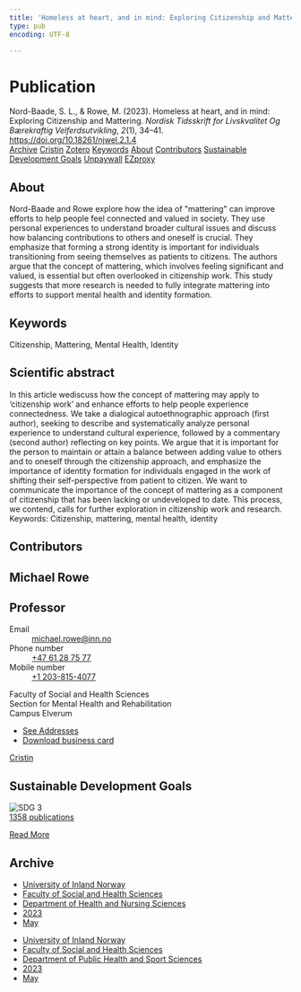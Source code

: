 ```yaml
---
title: 'Homeless at heart, and in mind: Exploring Citizenship and Mattering'
type: pub
encoding: UTF-8

---
```

<h1>Publication</h1>
<article id="csl-bib-container-4NLFKZ2K" class="csl-bib-container">
  <div class="csl-bib-body"> <div class="csl-entry">Nord-Baade, S. L., &#38; Rowe, M. (2023). Homeless at heart, and in mind: Exploring Citizenship and Mattering. <i>Nordisk Tidsskrift for Livskvalitet Og Bærekraftig Velferdsutvikling</i>, <i>2</i>(1), 34–41. <a href="https://doi.org/10.18261/njwel.2.1.4">https://doi.org/10.18261/njwel.2.1.4</a></div> </div>
  <div class="csl-bib-buttons">
    <a href="#taxonomy-article-4NLFKZ2K" alt="archive" class="csl-bib-button">Archive</a>
    <a href="https://app.cristin.no/results/show.jsf?id=2145725" alt="Cristin" class="csl-bib-button">Cristin</a>
    <a href="http://zotero.org/groups/5881554/items/4NLFKZ2K" alt="Zotero" class="csl-bib-button">Zotero</a>
    <a href="#keywords-article-4NLFKZ2K" alt="keywords" class="csl-bib-button">Keywords</a>
    <a href="#about-article-4NLFKZ2K" alt="about_pub" class="csl-bib-button">About</a>
    <a href="#contributors-article-4NLFKZ2K" alt="contributors" class="csl-bib-button">Contributors</a>
    <a href="#sdg-article-4NLFKZ2K" alt="sdg" class="csl-bib-button">Sustainable Development Goals</a>
    <a href="https://brage.inn.no/inn-xmlui/bitstream/11250/3118551/1/2145725%2bNord-Baade.pdf" alt="Unpaywall" class="csl-bib-button">Unpaywall</a>
    <a href="https://brage.inn.no/inn-xmlui/bitstream/11250/3118551/1/2145725%2bNord-Baade.pdf" alt="EZproxy" class="csl-bib-button">EZproxy</a>
  </div>
  <div id="csl-bib-meta-container-4NLFKZ2K"></div>
</article>
<div id="csl-bib-meta-4NLFKZ2K" class="csl-bib-meta">
  <article id="about-article-4NLFKZ2K" class="about_pub-article">
    <h1>About</h1>
    Nord-Baade and Rowe explore how the idea of "mattering" can improve efforts to help people feel connected and valued in society. They use personal experiences to understand broader cultural issues and discuss how balancing contributions to others and oneself is crucial. They emphasize that forming a strong identity is important for individuals transitioning from seeing themselves as patients to citizens. The authors argue that the concept of mattering, which involves feeling significant and valued, is essential but often overlooked in citizenship work. This study suggests that more research is needed to fully integrate mattering into efforts to support mental health and identity formation.
  </article>
  <article id="keywords-article-4NLFKZ2K" class="keywords-article">
    <h1>Keywords</h1>
    Citizenship, Mattering, Mental Health, Identity
  </article>
  <article id="abstract-article-4NLFKZ2K" class="abstract-article">
    <h1>Scientific abstract</h1>
    In this article wediscuss how the concept of mattering may apply to ‘citizenship work’ and enhance efforts to help people experience connectedness. We take a dialogical autoethnographic approach (first author), seeking to describe and systematically analyze personal experience to understand cultural experience, followed by a commentary (second author) reflecting on key points. We argue that it is important for the person to maintain or attain a balance between adding value to others and to oneself through the citizenship approach, and emphasize the importance of identity formation for individuals engaged in the work of shifting their self-perspective from patient to citizen. We want to communicate the importance of the concept of mattering as a component of citizenship that has been lacking or undeveloped to date. This process, we contend, calls for further exploration in citizenship work and research. 
Keywords: Citizenship, mattering, mental health, identity
  </article>
  <article id="contributors-article-4NLFKZ2K" class="contributors-article">
    <h1>Contributors</h1>
    <div class="personas"> <div class="vrtx-hinn-person-card"> <div class="photo"> <i class="lar la-user-circle missing-person"></i> </div> <div class="info"> <hgroup><h1>Michael Rowe</h1> <h2>Professor</h2> </hgroup><dl> <dt>Email</dt> <dd> <a href="mailto:michael.rowe@inn.no">michael.rowe@inn.no</a> </dd> <dt>Phone number</dt> <dd><a href="tel:+4761287577"> +47 61 28 75 77 </a></dd> <dt>Mobile number</dt> <dd><a href="tel:+12038154077"> +1 203-815-4077 </a></dd> </dl> <p> Faculty of Social and Health Sciences<br> Section for Mental Health and Rehabilitation<br> Campus Elverum </p> <ul class="vrtx-hinn-links"> <li><a href="https://www.inn.no/english/find-an-employee/michael-rowe.html#vrtx-hinn-addresses">See Addresses</a></li> <li><a href="https://www.inn.no/english/find-an-employee/michael-rowe.html?vrtx=vcf">Download business card</a></li> </ul> </div> </div> <a href="https://app.cristin.no/persons/show.jsf?id=1633679" alt="Cristin URL" class="personas-cristin">Cristin</a> </div>
  </article>
  <article id="sdg-article-4NLFKZ2K" class="sdg-article">
    <h1>Sustainable Development Goals</h1>
    <div class="sdg-container"><div id="sdg3" class="sdg">
        <img src="{{< params subfolder >}}images/sdg/sdg03_en.png" class="image" alt="SDG 3">
        <div class="sdg-overlay">
          <a href="/en/archive/?key=?sdg=3#archive" class="sdg-publication-count"><span>1358</span> publications</a>
          <p><a href="https://sdgs.un.org/goals/goal3" class="sdg-read-more">Read More</a></p>
        </div>
      </div></div>
  </article>
  <article id="taxonomy-article-4NLFKZ2K" class="taxonomy-article">
    <h1>Archive</h1>
    <ul>
      <li>
        <a href="/en/archive/?key=3DCRN523">University of Inland Norway</a>
      </li>
      <li>
        <a href="/en/archive/?key=IDKFS3MX">Faculty of Social and Health Sciences</a>
      </li>
      <li>
        <a href="/en/archive/?key=GTV4ECMZ">Department of Health and Nursing Sciences</a>
      </li>
      <li>
        <a href="/en/archive/?key=RX9SDGSP">2023</a>
      </li>
      <li>
        <a href="/en/archive/?key=W2MXEMME">May</a>
      </li>
    </ul>
    <ul>
      <li>
        <a href="/en/archive/?key=3DCRN523">University of Inland Norway</a>
      </li>
      <li>
        <a href="/en/archive/?key=IDKFS3MX">Faculty of Social and Health Sciences</a>
      </li>
      <li>
        <a href="/en/archive/?key=FJXE3Z8X">Department of Public Health and Sport Sciences</a>
      </li>
      <li>
        <a href="/en/archive/?key=5HKEZMYN">2023</a>
      </li>
      <li>
        <a href="/en/archive/?key=X7TAB6Z9">May</a>
      </li>
    </ul>
  </article>
</div>
